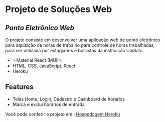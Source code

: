 # Projeto de Soluções Web
## _Ponto Eletrônico Web_

O projeto consiste em desenvolver uma aplicação web de ponto eletrônico para aquisição de horas de trabalho para controle de horas trabalhadas, para ser utilizada por estagiários e bolsistas da instituição UniSatc.

- ✨Material React (MUI)✨
- HTML, CSS, JavaScript, React
- Heroku 

## Features   

- Telas Home, Login, Cadastro e Dashboard de horários
- Marca e exclui horários de entrada

Você pode conferir o projeto em : [Hospedagem Heroku](https://testewebsatc.herokuapp.com/)
